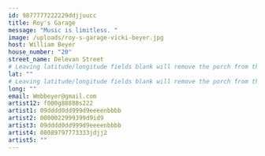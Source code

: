 ```yaml
---
id: 9877777222229ddjjuucc
title: Roy's Garage
message: "Music is limitless. "
image: /uploads/roy-s-garage-vicki-beyer.jpg
host: William Beyer
house_number: "20"
street_name: Delevan Street
# Leaving latitude/longitude fields blank will remove the porch from the Porchfest map.
lat: ""
# Leaving latitude/longitude fields blank will remove the porch from the Porchfest map.
long: ""
email: Wmbbeyer@gmail.com
artist12: f000g88888s222
artist1: 09dddd0dd999d9eeeenbbbb
artist2: 0000022999399d9id9
artist3: 09dddd0dd999d9eeeenbbbb
artist4: 08089797773333jdjj2
artist5: ""
---
```

